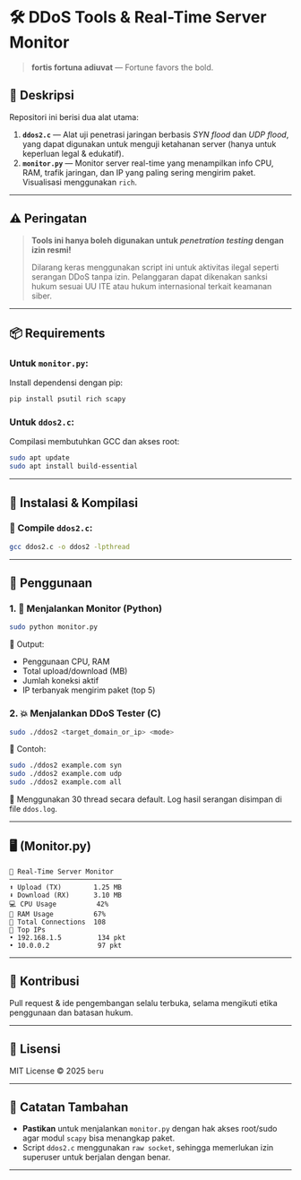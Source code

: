 # 🛠️ DDoS Tools & Real-Time Server Monitor

> **fortis fortuna adiuvat** — Fortune favors the bold.

## 📂 Deskripsi

Repositori ini berisi dua alat utama:

1. **`ddos2.c`** — Alat uji penetrasi jaringan berbasis *SYN flood* dan *UDP flood*, yang dapat digunakan untuk menguji ketahanan server (hanya untuk keperluan legal & edukatif).
2. **`monitor.py`** — Monitor server real-time yang menampilkan info CPU, RAM, trafik jaringan, dan IP yang paling sering mengirim paket. Visualisasi menggunakan `rich`.

---

## ⚠️ Peringatan

> **Tools ini hanya boleh digunakan untuk _penetration testing_ dengan izin resmi!**
>
> Dilarang keras menggunakan script ini untuk aktivitas ilegal seperti serangan DDoS tanpa izin. Pelanggaran dapat dikenakan sanksi hukum sesuai UU ITE atau hukum internasional terkait keamanan siber.

---

## 📦 Requirements

### Untuk `monitor.py`:

Install dependensi dengan pip:

```bash
pip install psutil rich scapy
```

### Untuk `ddos2.c`:

Compilasi membutuhkan GCC dan akses root:

```bash
sudo apt update
sudo apt install build-essential
```

---

## 🔧 Instalasi & Kompilasi

### 🔹 Compile `ddos2.c`:

```bash
gcc ddos2.c -o ddos2 -lpthread
```

---

## 🚀 Penggunaan

### 1. 📡 **Menjalankan Monitor (Python)**

```bash
sudo python monitor.py
```

📍 Output:
- Penggunaan CPU, RAM
- Total upload/download (MB)
- Jumlah koneksi aktif
- IP terbanyak mengirim paket (top 5)

### 2. 💥 **Menjalankan DDoS Tester (C)**

```bash
sudo ./ddos2 <target_domain_or_ip> <mode>
```

📌 Contoh:

```bash
sudo ./ddos2 example.com syn
sudo ./ddos2 example.com udp
sudo ./ddos2 example.com all
```

🧵 Menggunakan 30 thread secara default. Log hasil serangan disimpan di file `ddos.log`.

---

## 🖥️ (Monitor.py)

```
📡 Real-Time Server Monitor
────────────────────────────
⬆️ Upload (TX)        1.25 MB
⬇️ Download (RX)      3.10 MB
💻 CPU Usage          42%
🧠 RAM Usage          67%
📶 Total Connections  108
🔎 Top IPs
• 192.168.1.5         134 pkt
• 10.0.0.2            97 pkt
```

---

## 🤝 Kontribusi

Pull request & ide pengembangan selalu terbuka, selama mengikuti etika penggunaan dan batasan hukum.

---

## 📝 Lisensi

MIT License © 2025 `beru`

---

## 🧠 Catatan Tambahan

- **Pastikan** untuk menjalankan `monitor.py` dengan hak akses root/sudo agar modul `scapy` bisa menangkap paket.
- Script `ddos2.c` menggunakan `raw socket`, sehingga memerlukan izin superuser untuk berjalan dengan benar.

---
